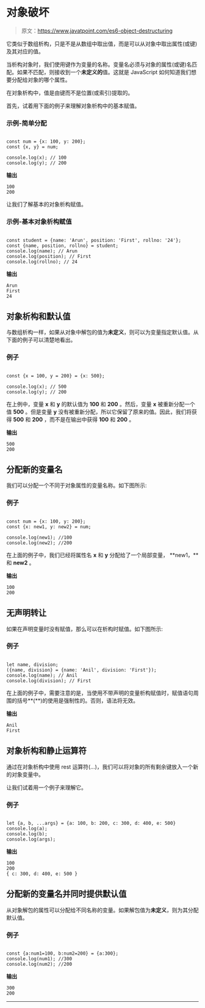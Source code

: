 # 对象破坏

> 原文：<https://www.javatpoint.com/es6-object-destructuring>

它类似于数组析构，只是不是从数组中取出值，而是可以从对象中取出属性(或键)及其对应的值。

当析构对象时，我们使用键作为变量的名称。变量名必须与对象的属性(或键)名匹配。如果不匹配，则接收到一个**未定义的**值。这就是 JavaScript 如何知道我们想要分配给对象的哪个属性。

在对象析构中，值是由键而不是位置(或索引)提取的。

首先，试着用下面的例子来理解对象析构中的基本赋值。

### 示例-简单分配

```

const num = {x: 100, y: 200};
const {x, y} = num;

console.log(x); // 100
console.log(y); // 200

```

**输出**

```
100
200

```

让我们了解基本的对象析构赋值。

### 示例-基本对象析构赋值

```

const student = {name: 'Arun', position: 'First', rollno: '24'};
const {name, position, rollno} = student;
console.log(name); // Arun
console.log(position); // First
console.log(rollno); // 24

```

**输出**

```
Arun
First
24

```

## 对象析构和默认值

与数组析构一样，如果从对象中解包的值为**未定义**，则可以为变量指定默认值。从下面的例子可以清楚地看出。

### 例子

```

const {x = 100, y = 200} = {x: 500};

console.log(x); // 500
console.log(y); // 200

```

在上例中，变量 **x** 和 **y** 的默认值为 **100** 和 **200** 。然后，变量 **x** 被重新分配一个值 **500** 。但是变量 **y** 没有被重新分配，所以它保留了原来的值。因此，我们将获得 **500** 和 **200** ，而不是在输出中获得 **100** 和 **200** 。

**输出**

```
500
200

```

## 分配新的变量名

我们可以分配一个不同于对象属性的变量名称。如下图所示:

### 例子

```

const num = {x: 100, y: 200};
const {x: new1, y: new2} = num;

console.log(new1); //100 
console.log(new2); //200

```

在上面的例子中，我们已经将属性名 **x** 和 **y** 分配给了一个局部变量， **new1，**和 **new2** 。

**输出**

```
100
200

```

## 无声明转让

如果在声明变量时没有赋值，那么可以在析构时赋值。如下图所示:

### 例子

```

let name, division;
({name, division} = {name: 'Anil', division: 'First'}); 
console.log(name); // Anil
console.log(division); // First

```

在上面的例子中，需要注意的是，当使用不带声明的变量析构赋值时，赋值语句周围的括号**(**)的使用是强制性的。否则，语法将无效。

**输出**

```
Anil
First

```

## 对象析构和静止运算符

通过在对象析构中使用 rest 运算符(…)，我们可以将对象的所有剩余键放入一个新的对象变量中。

让我们试着用一个例子来理解它。

### 例子

```

let {a, b, ...args} = {a: 100, b: 200, c: 300, d: 400, e: 500}
console.log(a); 
console.log(b); 
console.log(args);

```

**输出**

```
100
200
{ c: 300, d: 400, e: 500 }

```

## 分配新的变量名并同时提供默认值

从对象解包的属性可以分配给不同名称的变量。如果解包值为**未定义**，则为其分配默认值。

### 例子

```

const {a:num1=100, b:num2=200} = {a:300};
console.log(num1); //300
console.log(num2); //200

```

**输出**

```
300
200

```

* * *